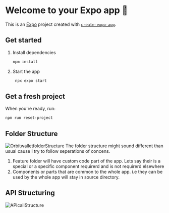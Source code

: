# Welcome to your Expo app 👋

This is an [Expo](https://expo.dev) project created with [`create-expo-app`](https://www.npmjs.com/package/create-expo-app).

## Get started

1. Install dependencies

   ```bash
   npm install
   ```

2. Start the app

   ```bash
    npx expo start
   ```
## Get a fresh project

When you're ready, run:

```bash
npm run reset-project
```


## Folder Structure
![OrbitwalletfolderStructure](https://github.com/user-attachments/assets/69864a8b-b38d-49b2-9a92-f6bcb250ff29)
The folder structure might sound different than usual cause I try to follow seperations of concens. 
1. Feature folder will have custom code part of the app. Lets say their is a special or a specific component requirerd and is not requirerd elsewhere
2. Components or parts that are common to the whole app. i.e they can be used by the whole app will stay in source directory.


## API Structuring 
![APIcallStructure](https://github.com/user-attachments/assets/39093554-43a5-4dc5-b548-f3095547e779)



